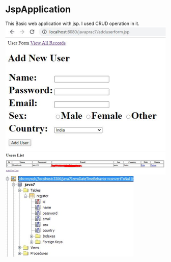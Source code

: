 # JspApplication
This Basic web application with jsp. I used CRUD operation in it.<br>
<img src="images/Screenshot1.jpg">
<img src="images/Screenshot2.JPG">
<img src="images/Screenshot3.JPG">
